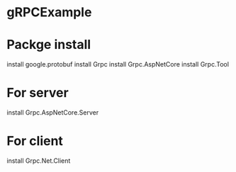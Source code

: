 # gRPCExample

# Packge install
install google.protobuf
install Grpc
install Grpc.AspNetCore
install Grpc.Tool

# For server 
install Grpc.AspNetCore.Server

# For client
install Grpc.Net.Client
